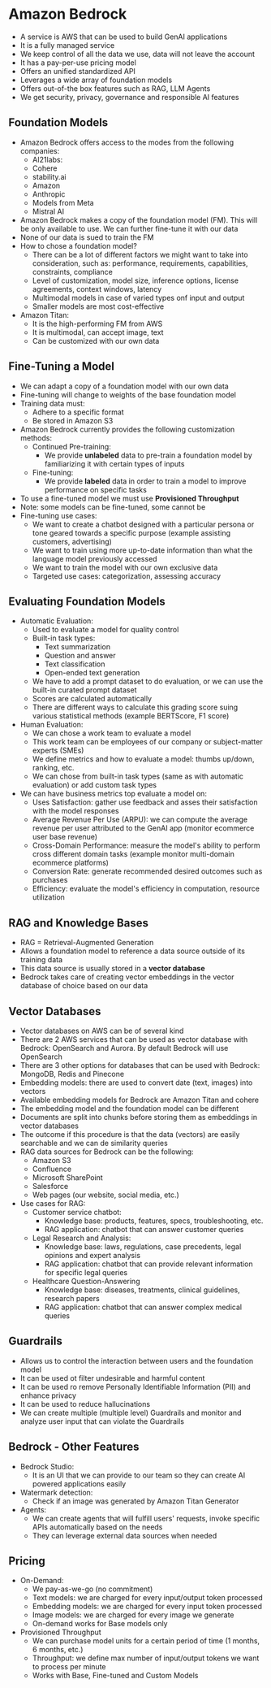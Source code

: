 # Amazon Bedrock

- A service is AWS that can be used to build GenAI applications
- It is a fully managed service
- We keep control of all the data we use, data will not leave the account 
- It has a pay-per-use pricing model
- Offers an unified standardized API
- Leverages a wide array of foundation models
- Offers out-of-the box features such as RAG, LLM Agents
- We get security, privacy, governance and responsible AI features

## Foundation Models

- Amazon Bedrock offers access to the modes from the following companies:
    - AI21labs:
    - Cohere
    - stability.ai
    - Amazon
    - Anthropic
    - Models from Meta
    - Mistral AI
- Amazon Bedrock makes a copy of the foundation model (FM). This will be only available to use. We can further fine-tune it with our data
- None of our data is sued to train the FM
- How to chose a foundation model?
    - There can be a lot of different factors we might want to take into consideration, such as: performance, requirements, capabilities, constraints, compliance
    - Level of customization, model size, inference options, license agreements, context windows, latency
    - Multimodal models in case of varied types onf input and output
    - Smaller models are most cost-effective
- Amazon Titan:
    - It is the high-performing FM from AWS
    - It is multimodal, can accept image, text
    - Can be customized with our own data

## Fine-Tuning a Model

- We can adapt a copy of a foundation model with our own data
- Fine-tuning will change to weights of the base foundation model
- Training data must:
    - Adhere to a specific format
    - Be stored in Amazon S3
- Amazon Bedrock currently provides the following customization methods:
    - Continued Pre-training:
        - We provide **unlabeled** data to pre-train a foundation model by familiarizing it with certain types of inputs
    - Fine-tuning:
        - We provide **labeled** data in order to train a model to improve performance on specific tasks
- To use a fine-tuned model we must use **Provisioned Throughput**
- Note: some models can be fine-tuned, some cannot be
- Fine-tuning use cases:
    - We want to create a chatbot designed with a particular persona or tone geared towards a specific purpose (example assisting customers, advertising)
    - We want to train using more up-to-date information than what the language model previously accessed
    - We want to train the model with our own exclusive data
    - Targeted use cases: categorization, assessing accuracy

## Evaluating Foundation Models

- Automatic Evaluation:
    - Used to evaluate a model for quality control
    - Built-in task types:
        - Text summarization
        - Question and answer
        - Text classification
        - Open-ended text generation
    - We have to add a prompt dataset to do evaluation, or we can use the built-in curated prompt dataset
    - Scores are calculated automatically
    - There are different ways to calculate this grading score suing various statistical methods (example BERTScore, F1 score)
- Human Evaluation:
    - We can chose a work team to evaluate a model
    - This work team can be employees of our company or subject-matter experts (SMEs)
    - We define metrics and how to evaluate a model: thumbs up/down, ranking, etc.
    - We can chose from built-in task types (same as with automatic evaluation) or add custom task types
- We can have business metrics top evaluate a model on:
    - Uses Satisfaction: gather use feedback and asses their satisfaction with the model responses
    - Average Revenue Per Use (ARPU): we can compute the average revenue per user attributed to the GenAI app (monitor ecommerce user base revenue)
    - Cross-Domain Performance: measure the model's ability to perform cross different domain tasks (example monitor multi-domain ecommerce platforms)
    - Conversion Rate: generate recommended desired outcomes such as purchases
    - Efficiency: evaluate the model's efficiency in computation, resource utilization

## RAG and Knowledge Bases

- RAG =  Retrieval-Augmented Generation
- Allows a foundation model to reference a data source outside of its training data
- This data source is usually stored in a **vector database**
- Bedrock takes care of creating vector embeddings in the vector database of choice based on our data

## Vector Databases

- Vector databases on AWS can be of several kind
- There are 2 AWS services that can be used as vector database with Bedrock: OpenSearch and Aurora. By default Bedrock will use OpenSearch
- There are 3 other options for databases that can be used with Bedrock: MongoDB, Redis and Pinecone
- Embedding models: there are used to convert date (text, images) into vectors
- Available embedding models for Bedrock are Amazon Titan and cohere
- The embedding model and the foundation model can be different
- Documents are split into chunks before storing them as embeddings in vector databases
- The outcome if this procedure is that the data (vectors) are easily searchable and we can de similarity queries
- RAG data sources for Bedrock can be the following:
    - Amazon S3
    - Confluence
    - Microsoft SharePoint
    - Salesforce
    - Web pages (our website, social media, etc.)
- Use cases for RAG:
    - Customer service chatbot:
        - Knowledge base: products, features, specs, troubleshooting, etc.
        - RAG application: chatbot that can answer customer queries
    - Legal Research and Analysis:
        - Knowledge base: laws, regulations, case precedents, legal opinions and expert analysis
        - RAG application: chatbot that can provide relevant information for specific legal queries
    - Healthcare Question-Answering
        - Knowledge base: diseases, treatments, clinical guidelines, research papers
        - RAG application: chatbot that can answer complex medical queries

## Guardrails

- Allows us to control the interaction between users and the foundation model
- It can be used ot filter undesirable and harmful content
- It can be used ro remove Personally Identifiable Information (PII) and enhance privacy
- It can be used to reduce hallucinations
- We can create multiple (multiple level) Guardrails and monitor and analyze user input that can violate the Guardrails

## Bedrock - Other Features

- Bedrock Studio:
    - It is an UI that we can provide to our team so they can create AI powered applications easily
- Watermark detection:
    - Check if an image was generated by Amazon Titan Generator
- Agents:
    - We can create agents that will fulfill users' requests, invoke specific APIs automatically based on the needs
    - They can leverage external data sources when needed

## Pricing

- On-Demand:
    - We pay-as-we-go (no commitment)
    - Text models: we are charged for every input/output token processed
    - Embedding models: we are charged for every input token processed
    - Image models: we are charged for every image we generate
    - On-demand works for Base models only
- Provisioned Throughput
    - We can purchase model units for a certain period of time (1 months, 6 months, etc.)
    - Throughput: we define max number of input/output tokens we want to process per minute
    - Works with Base, Fine-tuned and Custom Models